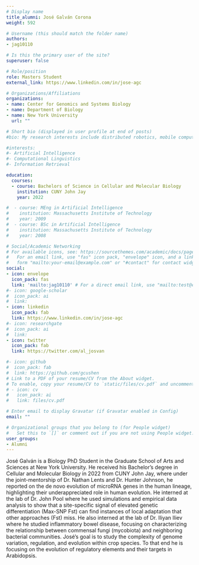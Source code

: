 ```yaml
---
# Display name
title_alumni: José Galván Corona
weight: 592

# Username (this should match the folder name)
authors:
- jag10110

# Is this the primary user of the site?
superuser: false

# Role/position
role: Masters Student
external_link: https://www.linkedin.com/in/jose-agc

# Organizations/Affiliations
organizations:
- name: Center for Genomics and Systems Biology
- name: Department of Biology
- name: New York University
  url: ""

# Short bio (displayed in user profile at end of posts)
#bio: My research interests include distributed robotics, mobile computing and programmable matter.

#interests:
#- Artificial Intelligence
#- Computational Linguistics
#- Information Retrieval

education:
  courses:
  - course: Bachelors of Science in Cellular and Molecular Biology
    institution: CUNY John Jay
    year: 2022

#  - course: MEng in Artificial Intelligence
#    institution: Massachusetts Institute of Technology
#    year: 2009
#  - course: BSc in Artificial Intelligence
#    institution: Massachusetts Institute of Technology
#    year: 2008

# Social/Academic Networking
# For available icons, see: https://sourcethemes.com/academic/docs/page-builder/#icons
#   For an email link, use "fas" icon pack, "envelope" icon, and a link in the
#   form "mailto:your-email@example.com" or "#contact" for contact widget.
social:
- icon: envelope
  icon_pack: fas
  link: 'mailto:jag10110' # For a direct email link, use "mailto:test@example.org".
#- icon: google-scholar
#  icon_pack: ai
#  link: 
- icon: linkedin
  icon_pack: fab
  link: https://www.linkedin.com/in/jose-agc
#- icon: researchgate
#  icon_pack: ai
#  link: 
- icon: twitter
  icon_pack: fab
  link: https://twitter.com/al_josvan

#- icon: github
#  icon_pack: fab
#  link: https://github.com/gcushen
# Link to a PDF of your resume/CV from the About widget.
# To enable, copy your resume/CV to `static/files/cv.pdf` and uncomment the lines below.
# - icon: cv
#   icon_pack: ai
#   link: files/cv.pdf

# Enter email to display Gravatar (if Gravatar enabled in Config)
email: ""

# Organizational groups that you belong to (for People widget)
#   Set this to `[]` or comment out if you are not using People widget.
user_groups:
- Alumni
---
```


José Galván is a Biology PhD Student in the Graduate School of Arts and Sciences at New York University. He received his Bachelor’s degree in Cellular and Molecular Biology in 2022 from CUNY John Jay, where under the joint-mentorship of Dr. Nathan Lents and Dr. Hunter Johnson, he reported on the de novo evolution of microRNA genes in the human lineage, highlighting their underappreciated role in human evolution. He interned at the lab of Dr. John Pool where he used simulations and empirical data analysis to show that a site-specific signal of elevated genetic differentiation (Max-SNP Fst) can find instances of local adaptation that other approaches (Fst) miss. He also interned at the lab of Dr. Iliyan Iliev where he studied inflammatory bowel disease, focusing on characterizing the relationship between commensal fungi (mycobiota) and neighboring bacterial communities. José’s goal is to study the complexity of genome variation, regulation, and evolution within crop species. To that end he is focusing on the evolution of regulatory elements and their targets in Arabidopsis. 

